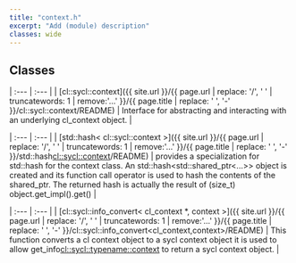 ```yaml
---
title: "context.h"
excerpt: "Add (module) description"
classes: wide
---
```


## Classes

| :--- | :--- |
| [cl::sycl::context]({{ site.url }}/{{ page.url | replace: '/', ' ' | truncatewords: 1 | remove:'...' }}/{{ page.title | replace: ' ', '-' }}/cl::sycl::context/README) | Interface for abstracting and interacting with an underlying cl_context object.  |


| :--- | :--- |
| [std::hash< cl::sycl::context >]({{ site.url }}/{{ page.url | replace: '/', ' ' | truncatewords: 1 | remove:'...' }}/{{ page.title | replace: ' ', '-' }}/std::hash<cl::sycl::context>/README) | provides a specialization for std::hash for the context class. An std::hash<std::shared_ptr<...>> object is created and its function call operator is used to hash the contents of the shared_ptr. The returned hash is actually the result of (size_t) object.get_impl().get()  |


| :--- | :--- |
| [cl::sycl::info_convert< cl_context *, context >]({{ site.url }}/{{ page.url | replace: '/', ' ' | truncatewords: 1 | remove:'...' }}/{{ page.title | replace: ' ', '-' }}/cl::sycl::info_convert<cl_context,context>/README) | This function converts a cl context object to a sycl context object it is used to allow get_info<cl::sycl::typename::context> to return a sycl context object.  |
